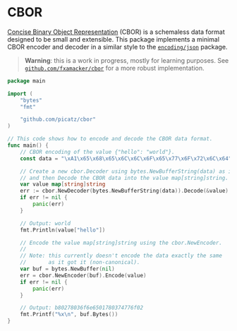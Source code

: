 # CBOR
 
[Concise Binary Object Representation](https://www.rfc-editor.org/rfc/rfc8949.html) (CBOR) is a schemaless data format 
designed to be small and extensible. This package implements a minimal CBOR encoder and decoder in a similar style to 
the [`encoding/json`](https://pkg.go.dev/encoding/json) package.

> **Warning**: this is a work in progress, mostly for learning purposes. See [`github.com/fxamacker/cbor`](https://github.com/fxamacker/cbor) for a more robust implementation.

```go
package main

import (
	"bytes"
	"fmt"

	"github.com/picatz/cbor"
)

// This code shows how to encode and decode the CBOR data format.
func main() {
	// CBOR encoding of the value {"hello": "world"}.
	const data = "\xA1\x65\x68\x65\x6C\x6C\x6F\x65\x77\x6F\x72\x6C\x64"

	// Create a new cbor.Decoder using bytes.NewBufferString(data) as its source,
	// and then Decode the CBOR data into the value map[string]string.
	var value map[string]string
	err := cbor.NewDecoder(bytes.NewBufferString(data)).Decode(&value)
	if err != nil {
		panic(err)
	}

	// Output: world
	fmt.Println(value["hello"])

	// Encode the value map[string]string using the cbor.NewEncoder.
	//
	// Note: this currently doesn't encode the data exactly the same 
	//       as it got it (non-canonical).
	var buf = bytes.NewBuffer(nil)
	err = cbor.NewEncoder(buf).Encode(value)
	if err != nil {
		panic(err)
	}

	// Output: b80278036f6e6501780374776f02
	fmt.Printf("%x\n", buf.Bytes())
}
```
